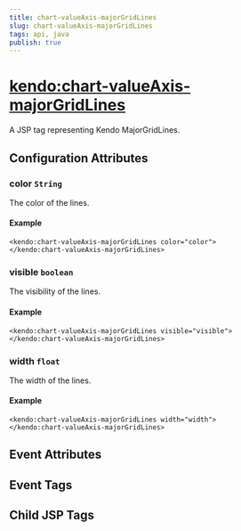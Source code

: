 ```yaml
---
title: chart-valueAxis-majorGridLines
slug: chart-valueAxis-majorGridLines
tags: api, java
publish: true
---
```


# <kendo:chart-valueAxis-majorGridLines>
A JSP tag representing Kendo MajorGridLines.

## Configuration Attributes


### color `String`

The color of the lines.

#### Example
    <kendo:chart-valueAxis-majorGridLines color="color">
    </kendo:chart-valueAxis-majorGridLines>
    

### visible `boolean`

The visibility of the lines.

#### Example
    <kendo:chart-valueAxis-majorGridLines visible="visible">
    </kendo:chart-valueAxis-majorGridLines>
    

### width `float`

The width of the lines.

#### Example
    <kendo:chart-valueAxis-majorGridLines width="width">
    </kendo:chart-valueAxis-majorGridLines>
    

## Event Attributes


## Event Tags


## Child JSP Tags

